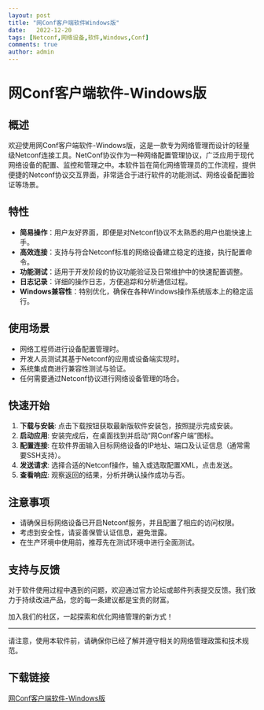 ```yaml
---
layout: post
title: "网Conf客户端软件Windows版"
date:   2022-12-20
tags: [Netconf,网络设备,软件,Windows,Conf]
comments: true
author: admin
---
```

# 网Conf客户端软件-Windows版

## 概述

欢迎使用网Conf客户端软件-Windows版，这是一款专为网络管理而设计的轻量级Netconf连接工具。NetConf协议作为一种网络配置管理协议，广泛应用于现代网络设备的配置、监控和管理之中。本软件旨在简化网络管理员的工作流程，提供便捷的Netconf协议交互界面，非常适合于进行软件的功能测试、网络设备配置验证等场景。

## 特性

- **简易操作**：用户友好界面，即便是对Netconf协议不太熟悉的用户也能快速上手。
- **高效连接**：支持与符合Netconf标准的网络设备建立稳定的连接，执行配置命令。
- **功能测试**：适用于开发阶段的协议功能验证及日常维护中的快速配置调整。
- **日志记录**：详细的操作日志，方便追踪和分析通信过程。
- **Windows兼容性**：特别优化，确保在各种Windows操作系统版本上的稳定运行。

## 使用场景

- 网络工程师进行设备配置管理时。
- 开发人员测试其基于Netconf的应用或设备端实现时。
- 系统集成商进行兼容性测试与验证。
- 任何需要通过Netconf协议进行网络设备管理的场合。

## 快速开始

1. **下载与安装**: 点击下载按钮获取最新版软件安装包，按照提示完成安装。
2. **启动应用**: 安装完成后，在桌面找到并启动“网Conf客户端”图标。
3. **配置连接**: 在软件界面输入目标网络设备的IP地址、端口及认证信息（通常需要SSH支持）。
4. **发送请求**: 选择合适的Netconf操作，输入或选取配置XML，点击发送。
5. **查看响应**: 观察返回的结果，分析并确认操作成功与否。

## 注意事项

- 请确保目标网络设备已开启Netconf服务，并且配置了相应的访问权限。
- 考虑到安全性，请妥善保管认证信息，避免泄露。
- 在生产环境中使用前，推荐先在测试环境中进行全面测试。

## 支持与反馈

对于软件使用过程中遇到的问题，欢迎通过官方论坛或邮件列表提交反馈。我们致力于持续改进产品，您的每一条建议都是宝贵的财富。

加入我们的社区，一起探索和优化网络管理的新方式！

---

请注意，使用本软件前，请确保你已经了解并遵守相关的网络管理政策和技术规范。

## 下载链接

[网Conf客户端软件-Windows版](https://pan.quark.cn/s/c5b4cc7456d4)